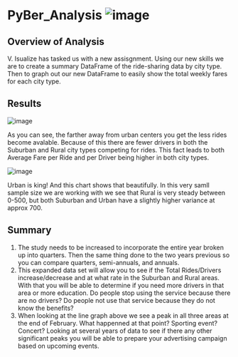 # PyBer_Analysis ![image](https://user-images.githubusercontent.com/111661058/212430425-fede53f2-6eb3-42d6-938f-126417f60215.png)


## Overview of Analysis
V. Isualize has tasked us with a new assisgnment. Using our new skills we are to create a summary DataFrame of the ride-sharing data by city type. Then to graph out our new DataFrame to easily show the total weekly fares for each city type.

## Results
![image](https://user-images.githubusercontent.com/111661058/212430732-4bacc15c-4988-41b9-9f8c-c8fd6ad203b2.png)

As you can see, the farther away from urban centers you get the less rides become avalable. Because of this there are fewer drivers in both the Suburban and Rural city types competing for rides. This fact leads to both Average Fare per Ride and per Driver being higher in both city types.

![image](https://user-images.githubusercontent.com/111661058/212443392-a107848e-6f6d-4300-b2e2-4bab2614b5e9.png)

Urban is king! And this chart shows that beautifully. In this very samll sample size we are working with we see that Rural is very steady between 0-500, but both Suburban and Urban have a slightly higher variance at approx 700. 

## Summary
1) The study needs to be increased to incorporate the entire year broken up into quarters. Then the same thing done to the      two years previous so you can compare quarters, semi-annuals, and annuals.
2) This expanded data set will allow you to see if the Total Rides/Drivers increase/decrease and at what rate in the Suburban    and Rural areas. With that you will be able to determine if you need more drivers in that area or more education. 
      Do people stop using the service because there are no drivers?
      Do people not use that service because they do not know the benefits? 
3) When looking at the line graph above we see a peak in all three areas at the end of February. What happenned at that          point? Sporting event? Concert? Looking at several years of data to see if there any other significant peaks you will be      able to prepare your advertising campaign based on upcoming events.
